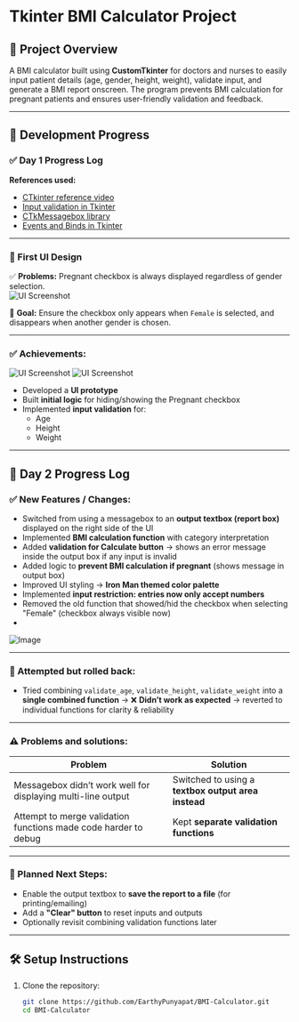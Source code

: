# Tkinter BMI Calculator Project

## 🎯 Project Overview

A BMI calculator built using **CustomTkinter** for doctors and nurses to easily input patient details (age, gender, height, weight), validate input, and generate a BMI report onscreen. The program prevents BMI calculation for pregnant patients and ensures user-friendly validation and feedback.

---

## 📅 Development Progress

### ✅ Day 1 Progress Log

**References used:**
- [CTkinter reference video](https://www.youtube.com/watch?v=Miydkti_QVE)
- [Input validation in Tkinter](https://www.pythonguis.com/tutorials/input-validation-tkinter/)
- [CTkMessagebox library](https://github.com/Akascape/CTkMessagebox)
- [Events and Binds in Tkinter](https://python-course.eu/tkinter/events-and-binds-in-tkinter.php)

---

### 🎨 First UI Design

✅ **Problems:** Pregnant checkbox is always displayed regardless of gender selection.  
![UI Screenshot](https://github.com/user-attachments/assets/2feb043b-74f1-42f8-9073-c37836f11d5d)

🎯 **Goal:** Ensure the checkbox only appears when `Female` is selected, and disappears when another gender is chosen.

---

### ✅ Achievements:
![UI Screenshot](https://github.com/user-attachments/assets/fb2f3ff2-d5a5-489c-964d-ced0283c957b)
![UI Screenshot](https://github.com/user-attachments/assets/9952e118-a4d4-48ee-b5ce-cf1ad17be498)
- Developed a **UI prototype**
- Built **initial logic** for hiding/showing the Pregnant checkbox
- Implemented **input validation** for:
  - Age
  - Height
  - Weight

---

## 📅 Day 2 Progress Log

### ✅ New Features / Changes:
- Switched from using a messagebox to an **output textbox (report box)** displayed on the right side of the UI
- Implemented **BMI calculation function** with category interpretation
- Added **validation for Calculate button** → shows an error message inside the output box if any input is invalid
- Added logic to **prevent BMI calculation if pregnant** (shows message in output box)
- Improved UI styling → **Iron Man themed color palette**
- Implemented **input restriction: entries now only accept numbers**
- Removed the old function that showed/hid the checkbox when selecting "Female" (checkbox always visible now)
- 
![Image](https://github.com/user-attachments/assets/8ab4a200-43cb-4d8f-80c9-895d0cb9629d)

---

### 📝 Attempted but rolled back:
- Tried combining `validate_age`, `validate_height`, `validate_weight` into a **single combined function**
  → ❌ **Didn’t work as expected** → reverted to individual functions for clarity & reliability

---

### ⚠️ Problems and solutions:
| Problem | Solution |
|---------|----------|
| Messagebox didn’t work well for displaying multi-line output | Switched to using a **textbox output area instead** |
| Attempt to merge validation functions made code harder to debug | Kept **separate validation functions** |

---

### 🚀 Planned Next Steps:
- Enable the output textbox to **save the report to a file** (for printing/emailing)
- Add a **"Clear" button** to reset inputs and outputs
- Optionally revisit combining validation functions later

---

## 🛠️ Setup Instructions

1. Clone the repository:
   ```bash
   git clone https://github.com/EarthyPunyapat/BMI-Calculator.git
   cd BMI-Calculator
